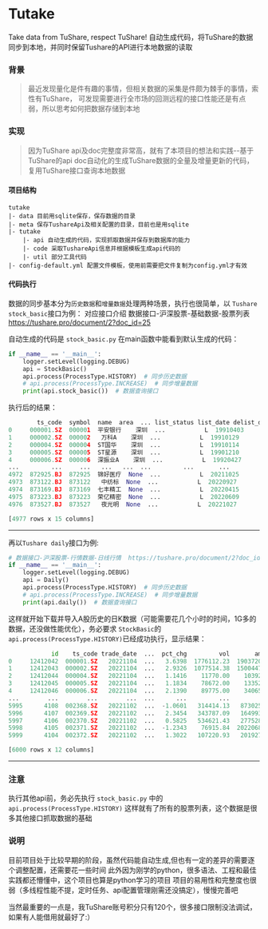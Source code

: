 # Tutake

Take data from TuShare, respect TuShare!
自动生成代码，将TuShare的数据同步到本地，并同时保留Tushare的API进行本地数据的读取

### 背景

>最近发现量化是件有趣的事情，但相关数据的采集是件颇为棘手的事情，索性有TuShare， 可发现需要进行全市场的回测远程的接口性能还是有点弱，所以思考如何把数据存储到本地

### 实现

> 因为TuShare api及doc完整度非常高，就有了本项目的想法和实践--基于TuShare的api doc自动化的生成TuShare数据的全量及增量更新的代码，复用TuShare接口查询本地数据

#### 项目结构

```
tutake
|- data 目前用sqlite保存，保存数据的目录
|- meta 保存TushareApi及相关配置的目录，目前也是用sqlite
|- tutake
    |- api 自动生成的代码，实现抓取数据并保存到数据库的能力
    |- code 采取TushareApi信息并根据模板生成api代码的
    |- util 部分工具代码
|- config-default.yml 配置文件模板，使用前需要把文件复制为config.yml才有效
```

#### 代码执行
数据的同步基本分为`历史数据`和`增量数据`处理两种场景，执行也很简单，以  `Tushare stock_basic`接口为例：
对应接口介绍 数据接口-沪深股票-基础数据-股票列表  https://tushare.pro/document/2?doc_id=25

自动生成的代码是 `stock_basic.py`
在main函数中能看到默认生成的代码：
```python
if __name__ == '__main__':
    logger.setLevel(logging.DEBUG)
    api = StockBasic()
    api.process(ProcessType.HISTORY)  # 同步历史数据
    # api.process(ProcessType.INCREASE)  # 同步增量数据
    print(api.stock_basic())  # 数据查询接口
```
执行后的结果：
```python
        ts_code  symbol  name  area  ... list_status list_date delist_date is_hs
0     000001.SZ  000001  平安银行    深圳  ...           L  19910403        None     S
1     000002.SZ  000002   万科A    深圳  ...           L  19910129        None     S
2     000004.SZ  000004  ST国华    深圳  ...           L  19910114        None     N
3     000005.SZ  000005  ST星源    深圳  ...           L  19901210        None     N
4     000006.SZ  000006  深振业A    深圳  ...           L  19920427        None     N
...         ...     ...   ...   ...  ...         ...       ...         ...   ...
4972  872925.BJ  872925  锦好医疗  None  ...           L  20211025        None     N
4973  873122.BJ  873122   中纺标  None  ...           L  20220927        None     N
4974  873169.BJ  873169  七丰精工  None  ...           L  20220415        None     N
4975  873223.BJ  873223  荣亿精密  None  ...           L  20220609        None     N
4976  873527.BJ  873527   夜光明  None  ...           L  20221027        None     N

[4977 rows x 15 columns]

```
***
再以`Tushare daily`接口为例:
```python
# 数据接口-沪深股票-行情数据-日线行情  https://tushare.pro/document/2?doc_id=27
if __name__ == '__main__':
    logger.setLevel(logging.DEBUG)
    api = Daily()
    api.process(ProcessType.HISTORY)  # 同步历史数据
    # api.process(ProcessType.INCREASE)  # 同步增量数据
    print(api.daily())  # 数据查询接口

```
这样就开始下载并导入A股历史的日K数据（可能需要花几个小时的时间，1G多的数据，还没做性能优化），务必要求 `StockBasic`的   `api.process(ProcessType.HISTORY)`已经成功执行，显示结果：
```python
            id    ts_code trade_date  ...  pct_chg         vol       amount
0     12412042  000001.SZ   20221104  ...   3.6398  1776112.23  1903720.944
1     12412043  000002.SZ   20221104  ...   2.9326  1077514.38  1500447.963
2     12412044  000004.SZ   20221104  ...   1.1416    11770.00    10392.991
3     12412045  000005.SZ   20221104  ...   1.1834    78672.00    13352.921
4     12412046  000006.SZ   20221104  ...   2.1390    89775.00    34065.087
...        ...        ...        ...  ...      ...         ...          ...
5995      4108  002368.SZ   20221102  ...  -1.0601   314414.13   873025.365
5996      4107  002369.SZ   20221102  ...   2.3454   343787.09   164993.228
5997      4106  002370.SZ   20221102  ...   0.5825   534621.43   277528.784
5998      4105  002371.SZ   20221102  ...  -1.2343    76915.84  2022068.928
5999      4104  002372.SZ   20221102  ...   1.3022   107220.93   201927.556

[6000 rows x 12 columns]
```

***
### 注意

执行其他api前，务必先执行 `stock_basic.py` 中的 `api.process(ProcessType.HISTORY)` 这样就有了所有的股票列表，这个数据是很多其他接口抓取数据的基础



### 说明

目前项目处于比较早期的阶段，虽然代码能自动生成,但也有一定的差异的需要逐个调整配置，还需要花一些时间
此外因为刚学的python，很多语法、工程和最佳实践都还懵懂中，这个项目也算是python学习的项目
项目的易用性和完整度也很弱（多线程性能不提，定时任务、api配置管理刚需还没搞定），慢慢完善吧

当然最重要的一点是，我TuShare账号积分只有120个，很多接口限制没法调试，如果有人能借用就最好了:）
